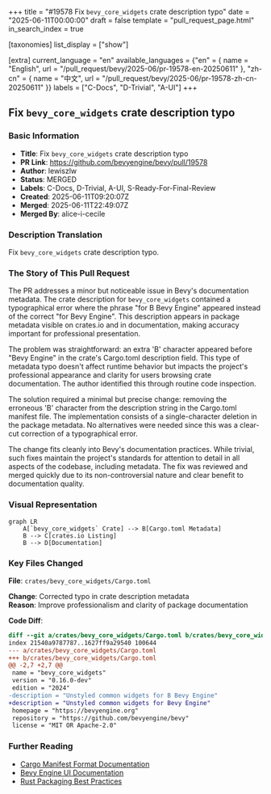 +++
title = "#19578 Fix `bevy_core_widgets` crate description typo"
date = "2025-06-11T00:00:00"
draft = false
template = "pull_request_page.html"
in_search_index = true

[taxonomies]
list_display = ["show"]

[extra]
current_language = "en"
available_languages = {"en" = { name = "English", url = "/pull_request/bevy/2025-06/pr-19578-en-20250611" }, "zh-cn" = { name = "中文", url = "/pull_request/bevy/2025-06/pr-19578-zh-cn-20250611" }}
labels = ["C-Docs", "D-Trivial", "A-UI"]
+++

## Fix `bevy_core_widgets` crate description typo

### Basic Information
- **Title**: Fix `bevy_core_widgets` crate description typo
- **PR Link**: https://github.com/bevyengine/bevy/pull/19578
- **Author**: lewiszlw
- **Status**: MERGED
- **Labels**: C-Docs, D-Trivial, A-UI, S-Ready-For-Final-Review
- **Created**: 2025-06-11T09:20:07Z
- **Merged**: 2025-06-11T22:49:07Z
- **Merged By**: alice-i-cecile

### Description Translation
Fix `bevy_core_widgets` crate description typo.

### The Story of This Pull Request
The PR addresses a minor but noticeable issue in Bevy's documentation metadata. The crate description for `bevy_core_widgets` contained a typographical error where the phrase "for B Bevy Engine" appeared instead of the correct "for Bevy Engine". This description appears in package metadata visible on crates.io and in documentation, making accuracy important for professional presentation.

The problem was straightforward: an extra 'B' character appeared before "Bevy Engine" in the crate's Cargo.toml description field. This type of metadata typo doesn't affect runtime behavior but impacts the project's professional appearance and clarity for users browsing crate documentation. The author identified this through routine code inspection.

The solution required a minimal but precise change: removing the erroneous 'B' character from the description string in the Cargo.toml manifest file. The implementation consists of a single-character deletion in the package metadata. No alternatives were needed since this was a clear-cut correction of a typographical error.

The change fits cleanly into Bevy's documentation practices. While trivial, such fixes maintain the project's standards for attention to detail in all aspects of the codebase, including metadata. The fix was reviewed and merged quickly due to its non-controversial nature and clear benefit to documentation quality.

### Visual Representation
```mermaid
graph LR
    A[`bevy_core_widgets` Crate] --> B[Cargo.toml Metadata]
    B --> C[crates.io Listing]
    B --> D[Documentation]
```

### Key Files Changed
**File**: `crates/bevy_core_widgets/Cargo.toml`

**Change**: Corrected typo in crate description metadata  
**Reason**: Improve professionalism and clarity of package documentation  

**Code Diff**:
```diff
diff --git a/crates/bevy_core_widgets/Cargo.toml b/crates/bevy_core_widgets/Cargo.toml
index 21540a9787787..1627ff9a29540 100644
--- a/crates/bevy_core_widgets/Cargo.toml
+++ b/crates/bevy_core_widgets/Cargo.toml
@@ -2,7 +2,7 @@
 name = "bevy_core_widgets"
 version = "0.16.0-dev"
 edition = "2024"
-description = "Unstyled common widgets for B Bevy Engine"
+description = "Unstyled common widgets for Bevy Engine"
 homepage = "https://bevyengine.org"
 repository = "https://github.com/bevyengine/bevy"
 license = "MIT OR Apache-2.0"
```

### Further Reading
- [Cargo Manifest Format Documentation](https://doc.rust-lang.org/cargo/reference/manifest.html)
- [Bevy Engine UI Documentation](https://github.com/bevyengine/bevy/tree/main/crates/bevy_ui)
- [Rust Packaging Best Practices](https://doc.rust-lang.org/cargo/reference/publishing.html)